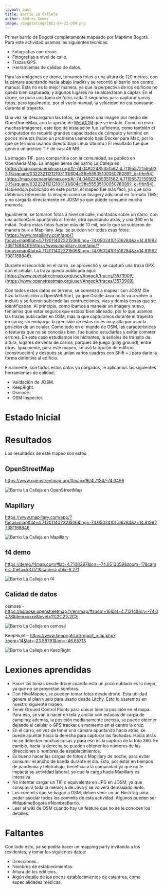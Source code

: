 ```yaml
---
layout: post
title: Barrio La Calleja
author: Andres Gomez
image: /bogota/img/2021-04-22-OSM.png
---
```


Primer barrio de Bogotá completamente mapeado por Maptime Bogotá.
Para este actividad usamos las siguientes técnicas:

 * Fotografías con drone.
 * Fotografías a nivel de calle.
 * Trazas GPS.
 * Herramientas de calidad de datos.
 
Para las imágenes de drone, tomamos fotos a una altura de 120 metros, con la cámara apuntando hacia abajo (nadir) y se recorrió el barrio con control manual.
Esta no es la mejor manera, ya que la perpectiva de los edificios no queda bien capturada, y algunos lugares no se alcanzaron a captar.
En el drone, se puso una toma de fotos cada 2 segundos para capturar varias fotos; pero igualmente, por el vuelo manual, la velocidad no era constante durante el trayecto.
 
Una vez se descargaron las fotos, se generó una imagen por medio de OpenDroneMap, con la opción de [WebODM](https://www.opendronemap.org/webodm/) que se instaló.
Como no eran muchas imágenes, este tipo de instalación fue suficiente, como también el computador no requirió grandes capacidades de cómputo y terminó en pocos minutos (hubo un problema usandolo bajo Docker para Mac, por lo que se terminó usando directo bajo Linux Ubuntu.)
El resultado fue que generó un archivo TIF de casi 46 MB.

La imagen TIF, para compartirla con la comunidad, se publicó en OpenAerialMap.
La imagen aerea del barrio La Calleja es [https://map.openaerialmap.org/#/-74.04922485351562,4.711955721595933,15/square/03223211212103131/604c3ffe5553510005076089?_k=fifm54](https://map.openaerialmap.org/#/-74.04922485351562,4.711955721595933,15/square/03223211212103131/604c3ffe5553510005076089?_k=fifm54).
Habiéndola publicado en este portal, el mapeo fue más fácil, ya que solo debemos referenciar la imagen como un Imagery adicional en formato TMS; y no cargarla directamente en JOSM ya que puede consumir mucha memoria.

Igualmente, se tomaron fotos a nivel de calle, montadas sobre un carro, con una actionCam apuntando al frente, otra apuntando atrás, y una 360 en la mitad.
Todas estas fotos fueron más de 10 mil, por lo que se subieron de manera bulk a Mapillary.
Aquí se pueden ver todas esas fotos: [https://www.mapillary.com/app/?focus=map&lat=4.712011402221506&lng=-74.05024101516284&z=14.819927381168846](https://www.mapillary.com/app/?focus=map&lat=4.712011402221506&lng=-74.05024101516284&z=14.819927381168846).

Durante el recorrido en el carro, se aprovechó y se capturó una traza GPX con el celular.
La traza quedó publicada aquí: [https://www.openstreetmap.org/user/AngocA/traces/3573909](https://www.openstreetmap.org/user/AngocA/traces/3573909)

Con todos estos datos en terreno, se comenzó a mapear con JOSM (Se hizo la transición a OpenWebStart, ya que Oracle Java no lo va a volver a incluir) y se fueron subiendo las contrucciones, vías y demás cosas que se identificaban.
Al principio, como íbamos a manejar un imagery nuevo, teníamos que estar seguros que estaba bien alíneado, por lo que usamos las trazas publicadas en OSM, más la que capturamos durante el trayecto en carro; sin embargo, la precisión de estas no es muy alta por usar la posición de un celular.
Como todo en el mundo de OSM, las características o features que no se conocías bien, fue bueno estudiarlas y evitar cometer errores.
En este caso estudiamos los hidrantes, la señales de tránsito de altura, lugares de venta de carros, parques de juego (play ground), entre otras.
Igualmente, para este mapeo, se usó la opción de edificio (construcción) y después se unían varios cuadros con Shift + j para darle la forma definitiva al edificio.

Finalmente, con todos estos datos ya cargados, le aplicamos las siguientes herramientas de calidad:

 * Validación de JOSM.
 * KeepRight.
 * Osmose.
 * OSM Inspector.

# Estado Inicial

# Resultados

Los resultados de este mapeo son estos:

## OpenStreetMap

https://www.openstreetmap.org/#map=16/4.7124/-74.0496

![Barrio La Calleja en OpenStreetMap](/bogota/img/2021-04-22-OSM.png)

## Mapillary

https://www.mapillary.com/app/?focus=map&lat=4.712011402221506&lng=-74.05024101516284&z=14.819927381168846

![Barrio La Calleja en Mapillary](/bogota/img/2021-04-22-Mapillary.png)

## f4 demo

https://demo.f4map.com/#lat=4.7108297&lon=-74.0513359&zoom=17&camera.theta=53.071&camera.phi=-9.271

![Barrio La Calleja en f4](/bogota/img/2021-04-22-f4.png)

## Calidad de datos

osmose - https://osmose.openstreetmap.fr/en/map/#zoom=16&lat=4.71214&lon=-74.0478&item=xxxx&level=1%2C2%2C3

![Barrio La Calleja en osmose](/bogota/img/2021-04-22-osmose.png)

KeepRight - https://www.keepright.at/report_map.php?zoom=14&lat=-23.58791&lon=-46.65713

![Barrio La Calleja en KeepRight](/bogota/img/2021-04-22-KeepRight.png)



# Lexiones aprendidas

* Hacer las tomas desde drone cuando está un poco nublado es lo mejor, ya que no se proyectan sombras.
* Con HiveMapper, se pueden tomar fotos desde drone. Esta utilidad genera el plan vuelo para usarlo desde Litchy. Esto lo usaremos en nuestro siguiente mapeo.
* Tener Ground Control Points para ubicar bien la posición en el mapa. Para eso, se van a hacer en tela y anclar con estacas de carpa de camping; además, la posición medianamente precisa, se puede obtener dejando el celular o GPS tracker un momento en el centro la cruz.
* En el carro, en vez de tener una cámara apuntando hacia atrás, se puede apuntar hacia la derecha para capturar las fachadas. Hacia atrás no se detectan muchas cosas y para eso es la captura de la foto 360. En cambio, hacia la derecha se pueden obtener los números de las direcciones o nombres de establecimientos.
* Es bueno hacer las cargas de fotos a Mapillary de noche, para evitar consumir el ancho de banda durante el día. Esto, por estar en tiempos de pandemia y teletrabajo, beneficia a la comunidad ya que no le impacta su actividad laboral, ya que la carga hacia Mapillary es intensiva.
* No intentar cargar un TIF o equivalente en JPG en JOSM, ya que consumirá toda la memoria de Java y se volverá demasiado lento.
* Los commits que se hagan a OSM, deben venir un un HashTag para poder asociar todos los commits de esta actividad. Algunos pueden ser #MaptimeBogota #NombreBarrio.
* Leer el wiki de OSM cuando hay un feature que no se le conocen los detalles.

# Faltantes

Con todo esto, ya se podría hacer un mapping party invitando a los residentes, y tomar los siguientes datos:

* Direcciones.
* Nombres de establecimientos.
* Altura de los edificios.
* Algún detalle de los pocos establecimientos de esta área, como especialidades médicas.
